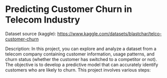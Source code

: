 # Predicting Customer Churn in Telecom Industry

Dataset source (kaggle): https://www.kaggle.com/datasets/blastchar/telco-customer-churn

Description: In this project, you can explore and analyze a dataset from a telecom company containing customer information, usage patterns, and churn status (whether the customer has switched to a competitor or not). The objective is to develop a predictive model that can accurately identify customers who are likely to churn. This project involves various steps:

